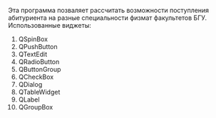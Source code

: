 Эта программа позваляет рассчитать возможности поступления абитуриента на разные
специальности физмат факультетов БГУ.
Использованные виджеты:
1.  QSpinBox
2.  QPushButton
3.  QTextEdit
4.  QRadioButton
5.  QButtonGroup
6.  QCheckBox
7.  QDialog
8.  QTableWidget
9.  QLabel
10. QGroupBox
